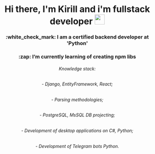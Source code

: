 <h1 align="center">Hi there, I'm Kirill and i'm fullstack developer</a> 
<img src="https://github.com/blackcater/blackcater/raw/main/images/Hi.gif" height="32"/></h1>
<h3 align="center">:white_check_mark: I am a certified backend developer at 'Python'</h3>
<h3 align="center">:zap: I’m currently learning of creating npm libs</h3>
<h6 align="center">Knowledge stack:</h6>
<h6 align="center">- Django, EntityFramework, React;</h6>
<h6 align="center">- Parsing methodologies;</h6>
<h6 align="center">- PostgreSQL, MsSQL DB projecting;</h6>
<h6 align="center">- Development of desktop applications on C#, Python;</h6>
<h6 align="center">- Development of Telegram bots Python.</h6>

<!--<h1><a href="https://github.com/Sw0tty/DBObjectsViewer">Project</a></h1> -->
<!-- <picture>
  <source media="(prefers-color-scheme: dark)" srcset="https://user-images.githubusercontent.com/25423296/163456776-7f95b81a-f1ed-45f7-b7ab-8fa810d529fa.png">
  <source media="(prefers-color-scheme: light)" srcset="https://user-images.githubusercontent.com/25423296/163456779-a8556205-d0a5-45e2-ac17-42d089e3c3f8.png">
  <img alt="Shows an illustrated sun in light mode and a moon with stars in dark mode." src="https://user-images.githubusercontent.com/25423296/163456779-a8556205-d0a5-45e2-ac17-42d089e3c3f8.png">
</picture> -->

<!--<a href='https://vk.com/sw0tty'>Личная страница</a>-->
<!--
**Sw0tty/Sw0tty** is a ✨ _special_ ✨ repository because its `README.md` (this file) appears on your GitHub profile.

Here are some ideas to get you started:

- 🔭 I’m currently working on ...
- 🌱 I’m currently learning ...
- 👯 I’m looking to collaborate on ...
- 🤔 I’m looking for help with ...
- 💬 Ask me about ...
- 📫 How to reach me: ...
- 😄 Pronouns: ...
- ⚡ Fun fact: ...
-->
